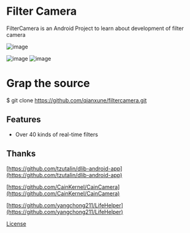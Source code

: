 # Filter Camera

FilterCamera is an Android Project to learn about development of filter camera

![image](https://github.com/qianxune/filtercamera/blob/master/main.gif)

![image](https://github.com/qianxune/filtercamera/blob/master/edit.gif)
![image](https://github.com/qianxune/FilterCamera/blob/master/facedect.jpg)




# Grap the source

$ git clone https://github.com/qianxune/filtercamera.git



## Features

-   Over 40 kinds of real-time filters

## Thanks


[https://github.com/tzutalin/dlib-android-app](https://github.com/tzutalin/dlib-android-app)

[https://github.com/CainKernel/CainCamera](https://github.com/CainKernel/CainCamera)

[https://github.com/yangchong211/LifeHelper](https://github.com/yangchong211/LifeHelper)




[License](https://github.com/tzutalin/dlib-android-app/blob/master/LICENSE.md)
